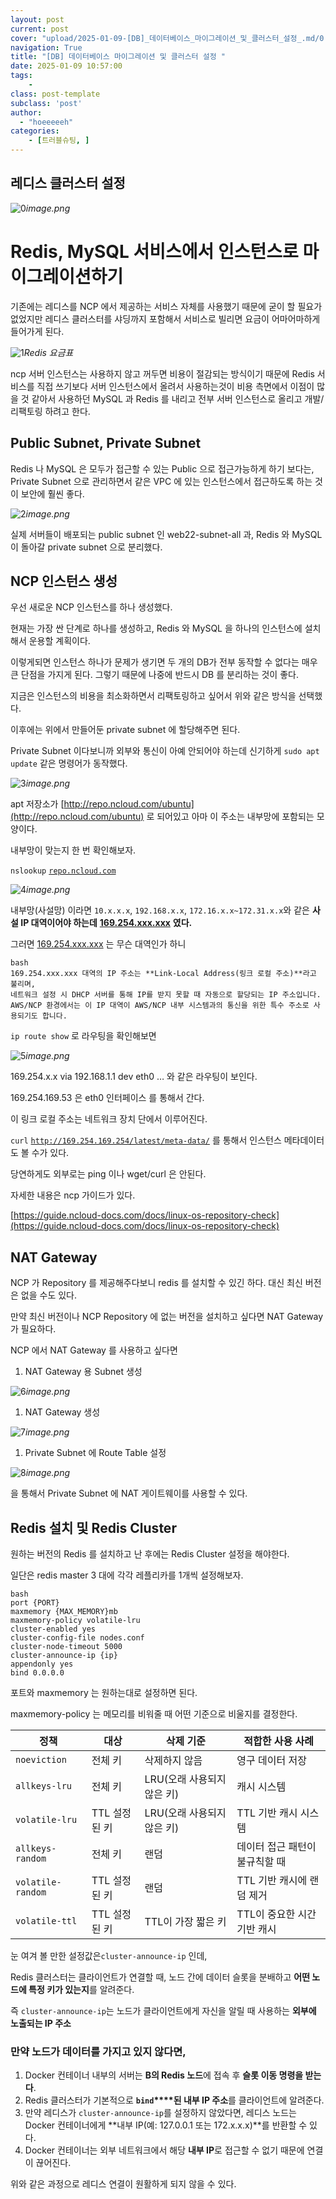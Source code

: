 ```yaml
---
layout: post
current: post
cover: "upload/2025-01-09-[DB]_데이터베이스_마이그레이션_및_클러스터_설정_.md/0.png"
navigation: True
title: "[DB] 데이터베이스 마이그레이션 및 클러스터 설정 "
date: 2025-01-09 10:57:00
tags:
    - 
class: post-template
subclass: 'post'
author: 
  - "hoeeeeeh"
categories:
    - [트러블슈팅, ]
---
```


## 레디스 클러스터 설정


![0](/upload/2025-01-09-[DB]_데이터베이스_마이그레이션_및_클러스터_설정_.md/0.png)_image.png_


# Redis, MySQL 서비스에서 인스턴스로 마이그레이션하기


기존에는 레디스를 NCP 에서 제공하는 서비스 자체를 사용했기 때문에 굳이 할 필요가 없었지만 레디스 클러스터를 샤딩까지 포함해서 서비스로 빌리면 요금이 어마어마하게 들어가게 된다.


![1](/upload/2025-01-09-[DB]_데이터베이스_마이그레이션_및_클러스터_설정_.md/1.png)_Redis 요금표_


ncp 서버 인스턴스는 사용하지 않고 꺼두면 비용이 절감되는 방식이기 때문에 Redis 서비스를 직접 쓰기보다 서버 인스턴스에서 올려서 사용하는것이 비용 측면에서 이점이 많을 것 같아서 사용하던 MySQL 과 Redis 를 내리고 전부 서버 인스턴스로 올리고 개발/리팩토링 하려고 한다.


## Public Subnet, Private Subnet


Redis 나 MySQL 은 모두가 접근할 수 있는 Public 으로 접근가능하게 하기 보다는, Private Subnet 으로 관리하면서 같은 VPC 에 있는 인스턴스에서 접근하도록 하는 것이 보안에 훨씬 좋다.


![2](/upload/2025-01-09-[DB]_데이터베이스_마이그레이션_및_클러스터_설정_.md/2.png)_image.png_


실제 서버들이 배포되는 public subnet 인 web22-subnet-all 과, Redis 와 MySQL 이 돌아갈 private subnet 으로 분리했다.


## NCP 인스턴스 생성


우선 새로운 NCP 인스턴스를 하나 생성했다.


현재는 가장 싼 단계로 하나를 생성하고, Redis 와 MySQL 을 하나의 인스턴스에 설치해서 운용할 계획이다.


이렇게되면 인스턴스 하나가 문제가 생기면 두 개의 DB가 전부 동작할 수 없다는 매우 큰 단점을 가지게 된다. 그렇기 때문에 나중에 반드시 DB 를 분리하는 것이 좋다.


지금은 인스턴스의 비용을 최소화하면서 리팩토링하고 싶어서 위와 같은 방식을 선택했다.


이후에는 위에서 만들어둔 private subnet 에 할당해주면 된다.


Private Subnet 이다보니까 외부와 통신이 아예 안되어야 하는데 신기하게 `sudo apt update` 같은 명령어가 동작했다.


![3](/upload/2025-01-09-[DB]_데이터베이스_마이그레이션_및_클러스터_설정_.md/3.png)_image.png_


apt 저장소가 [http://repo.ncloud.com/ubuntu](http://repo.ncloud.com/ubuntu) 로 되어있고 아마 이 주소는 내부망에 포함되는 모양이다. 


내부망이 맞는지 한 번 확인해보자.


`nslookup` [`repo.ncloud.com`](http://repo.ncloud.com/)


![4](/upload/2025-01-09-[DB]_데이터베이스_마이그레이션_및_클러스터_설정_.md/4.png)_image.png_


내부망(사설망) 이라면 `10.x.x.x`, `192.168.x.x`, `172.16.x.x~172.31.x.x`와 같은 **사설 IP 대역이어야 하는데** [**169.254.xxx.xxx**](http://169.254.xxx.xxx/) **였다.**


그러면 [169.254.xxx.xxx](http://169.254.xxx.xxx/) 는 무슨 대역인가 하니



```
bash
169.254.xxx.xxx 대역의 IP 주소는 **Link-Local Address(링크 로컬 주소)**라고 불리며, 
네트워크 설정 시 DHCP 서버를 통해 IP를 받지 못할 때 자동으로 할당되는 IP 주소입니다. 
AWS/NCP 환경에서는 이 IP 대역이 AWS/NCP 내부 시스템과의 통신을 위한 특수 주소로 사용되기도 합니다.

```



`ip route show` 로 라우팅을 확인해보면


![5](/upload/2025-01-09-[DB]_데이터베이스_마이그레이션_및_클러스터_설정_.md/5.png)_image.png_


169.254.x.x via 192.168.1.1 dev eth0 … 와 같은 라우팅이 보인다.


169.254.169.53 은 eth0 인터페이스 를 통해서 간다.


이 링크 로컬 주소는 네트워크 장치 단에서 이루어진다.


`curl` [`http://169.254.169.254/latest/meta-data/`](http://169.254.169.254/latest/meta-data/) 를 통해서 인스턴스 메타데이터도 볼 수가 있다.


당연하게도 외부로는 ping 이나 wget/curl 은 안된다.


자세한 내용은 ncp 가이드가 있다.


[https://guide.ncloud-docs.com/docs/linux-os-repository-check](https://guide.ncloud-docs.com/docs/linux-os-repository-check)


## NAT Gateway


NCP 가 Repository 를 제공해주다보니 redis 를 설치할 수 있긴 하다. 대신 최신 버전은 없을 수도 있다.


만약 최신 버전이나 NCP Repository 에 없는 버전을 설치하고 싶다면 NAT Gateway 가 필요하다.


NCP 에서 NAT Gateway 를 사용하고 싶다면

1. NAT Gateway 용 Subnet 생성

![6](/upload/2025-01-09-[DB]_데이터베이스_마이그레이션_및_클러스터_설정_.md/6.png)_image.png_

1. NAT Gateway 생성

![7](/upload/2025-01-09-[DB]_데이터베이스_마이그레이션_및_클러스터_설정_.md/7.png)_image.png_

1. Private Subnet 에 Route Table 설정

![8](/upload/2025-01-09-[DB]_데이터베이스_마이그레이션_및_클러스터_설정_.md/8.png)_image.png_


을 통해서 Private Subnet 에 NAT 게이트웨이를 사용할 수 있다.


## Redis 설치 및 Redis Cluster


원하는 버전의 Redis 를 설치하고 난 후에는 Redis Cluster 설정을 해야한다.


일단은 redis master 3 대에 각각 레플리카를 1개씩 설정해보자.



```
bash
port {PORT}
maxmemory {MAX_MEMORY}mb 
maxmemory-policy volatile-lru
cluster-enabled yes
cluster-config-file nodes.conf
cluster-node-timeout 5000
cluster-announce-ip {ip}
appendonly yes
bind 0.0.0.0

```



포트와 maxmemory 는 원하는대로 설정하면 된다.


maxmemory-policy 는 메모리를 비워줄 때 어떤 기준으로 비울지를 결정한다.


| **정책**            | **대상**    | **삭제 기준**         | **적합한 사용 사례**     |
| ----------------- | --------- | ----------------- | ----------------- |
| `noeviction`      | 전체 키      | 삭제하지 않음           | 영구 데이터 저장         |
| `allkeys-lru`     | 전체 키      | LRU(오래 사용되지 않은 키) | 캐시 시스템            |
| `volatile-lru`    | TTL 설정된 키 | LRU(오래 사용되지 않은 키) | TTL 기반 캐시 시스템     |
| `allkeys-random`  | 전체 키      | 랜덤                | 데이터 접근 패턴이 불규칙할 때 |
| `volatile-random` | TTL 설정된 키 | 랜덤                | TTL 기반 캐시에 랜덤 제거  |
| `volatile-ttl`    | TTL 설정된 키 | TTL이 가장 짧은 키      | TTL이 중요한 시간 기반 캐시 |


눈 여겨 볼 만한 설정값은`cluster-announce-ip` 인데, 


Redis 클러스터는 클라이언트가 연결할 때, 노드 간에 데이터 슬롯을 분배하고 **어떤 노드에 특정 키가 있는지**를 알려준다.


즉 `cluster-announce-ip`는 노드가 클라이언트에게 자신을 알릴 때 사용하는 **외부에 노출되는 IP 주소**


### 만약 노드가 데이터를 가지고 있지 않다면,

1. Docker 컨테이너 내부의 서버는 **B의 Redis 노드**에 접속 후 **슬롯 이동 명령을 받는다**.
2. Redis 클러스터가 기본적으로 **`bind`****된 내부 IP 주소**를 클라이언트에 알려준다.
3. 만약 레디스가 `cluster-announce-ip`를 설정하지 않았다면, 레디스 노드는 Docker 컨테이너에게 **내부 IP(예: 127.0.0.1 또는 172.x.x.x)**를 반환할 수 있다.
4. Docker 컨테이너는 외부 네트워크에서 해당 **내부 IP**로 접근할 수 없기 때문에 연결이 끊어진다.

위와 같은 과정으로 레디스 연결이 원활하게 되지 않을 수 있다. 

